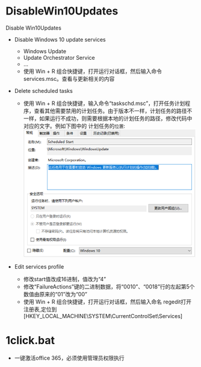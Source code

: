 # DisableWin10Updates
Disable Win10Updates

+ Disable Windows 10 update services
    + Windows Update
    + Update Orchestrator Service
    + ...
    + 使用 Win + R 组合快捷键，打开运行对话框，然后输入命令 services.msc。查看与更新相关的内容
    
+ Delete scheduled tasks
    + 使用 Win + R 组合快捷键，输入命令“taskschd.msc”，打开任务计划程序，查看其他需要禁用的计划任务。由于版本不一样，计划任务的路径不一样，如果运行不成功，则需要根据本地的计划任务的路径，修改代码中对应的文字。例如下图中的 计划任务的`位置`:
    ![](image.png)

+ Edit services profile
    + 修改start值改成16进制，值改为“4”
    + 修改“FailureActions”键的二进制数据，将“0010”、“0018”行的左起第5个数值由原来的“01”改为“00”
    + 使用 Win + R 组合快捷键，打开运行对话框，然后输入命名 regedit打开注册表,定位到 [HKEY_LOCAL_MACHINE\SYSTEM\CurrentControlSet\Services\]



# 1click.bat

+ 一键激活office 365，必须使用管理员权限执行
